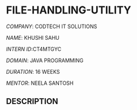 # FILE-HANDLING-UTILITY

*COMPANY*: CODTECH IT SOLUTIONS

*NAME*: KHUSHI SAHU

*INTERN ID*:CT4MTGYC

*DOMAIN*: JAVA PROGRAMMING

*DURATION*: 16 WEEKS

*MENTOR*: NEELA SANTOSH

## DESCRIPTION 
